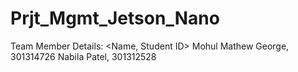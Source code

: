 # Prjt_Mgmt_Jetson_Nano

Team Member Details: <Name, Student ID>
Mohul Mathew George, 301314726
Nabila Patel, 301312528
